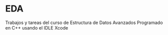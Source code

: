 # EDA
Trabajos y tareas del curso de Estructura de Datos Avanzados
Programado en C++ usando el IDLE Xcode
